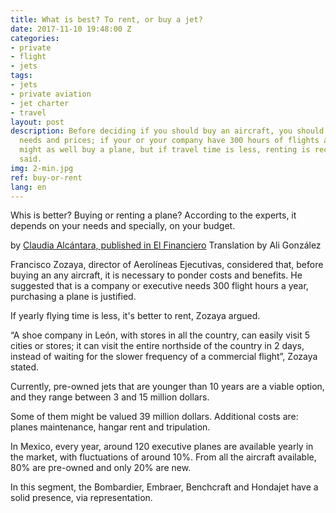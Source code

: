 ```yaml
---
title: What is best? To rent, or buy a jet?
date: 2017-11-10 19:48:00 Z
categories:
- private
- flight
- jets
tags:
- jets
- private aviation
- jet charter
- travel
layout: post
description: Before deciding if you should buy an aircraft, you should compare your
  needs and prices; if your or your company have 300 hours of flights a year, you
  might as well buy a plane, but if travel time is less, renting is recommended,  experts
  said.
img: 2-min.jpg
ref: buy-or-rent
lang: en
---
```


Whis is better? Buying or renting a plane? According to the experts, it depends on your needs and specially, on your budget.

by [Claudia Alcántara, published in El Financiero](http://www.elfinanciero.com.mx/empresas/que-te-conviene-mas-comprar-o-rentar-un-avion.html) Translation by Ali González


Francisco Zozaya, director of Aerolíneas Ejecutivas, considered that, before buying an any aircraft, it is necessary to ponder costs and benefits. He suggested that is a company or executive needs 300 flight hours a year, purchasing a plane is justified.

If yearly flying time is less, it's better to rent, Zozaya argued.

“A shoe company in León, with stores in all the country, can easily visit 5 cities or stores; it can visit the entire northside of the country in 2 days, instead of waiting for the slower frequency of a commercial flight”, Zozaya stated.

Currently, pre-owned jets that are younger than 10 years are a viable option, and they range between 3 and 15 million dollars.

Some of them might be valued 39 million dollars. Additional costs are: planes maintenance, hangar rent and tripulation.

In Mexico, every year, around 120 executive planes are available yearly in the market, with fluctuations of around 10%. From all the aircraft available, 80% are pre-owned and only 20% are new.

In this segment, the Bombardier, Embraer, Benchcraft and Hondajet have a solid presence, via representation.
